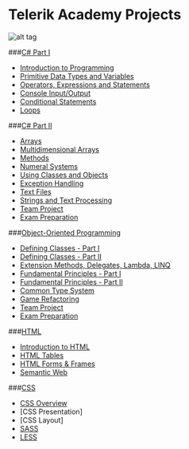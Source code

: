 Telerik Academy Projects
=======
![alt tag](https://raw2.github.com/unbelt/Telerik/master/Homeworks/04.HTML/04.HTML-Semantic/img/TelerikNinja.gif)


###[C# Part I](https://github.com/unbelt/Telerik/tree/master/Homeworks/01.CSharpPartOne)
  - [Introduction to Programming](https://github.com/unbelt/Telerik/tree/master/Homeworks/01.CSharpPartOne/01.IntroductionToProgramming)
  - [Primitive Data Types and Variables](https://github.com/unbelt/Telerik/tree/master/Homeworks/01.CSharpPartOne/02.PrimitiveDataTypesAndVariables)
  - [Operators, Expressions and Statements](https://github.com/unbelt/Telerik/tree/master/Homeworks/01.CSharpPartOne/03.OperatorsExpressionsAndStatements)
  - [Console Input/Output](https://github.com/unbelt/Telerik/tree/master/Homeworks/01.CSharpPartOne/04.ConsoleInputOutput)
  - [Conditional Statements](https://github.com/unbelt/Telerik/tree/master/Homeworks/01.CSharpPartOne/05.ConditionalStatements)
  - [Loops](https://github.com/unbelt/Telerik/tree/master/Homeworks/01.CSharpPartOne/06.Loops)

###[C# Part II](https://github.com/unbelt/Telerik/tree/master/Homeworks/02.CSharpPartTwo)
  - [Arrays](https://github.com/unbelt/Telerik/tree/master/Homeworks/02.CSharpPartTwo/01.Arrays)
  - [Multidimensional Arrays](https://github.com/unbelt/Telerik/tree/master/Homeworks/02.CSharpPartTwo/02.MultidimensionalArrays)
  - [Methods](https://github.com/unbelt/Telerik/tree/master/Homeworks/02.CSharpPartTwo/03.Methods)
  - [Numeral Systems](https://github.com/unbelt/Telerik/tree/master/Homeworks/02.CSharpPartTwo/04.NumeralSystems)
  - [Using Classes and Objects](https://github.com/unbelt/Telerik/tree/master/Homeworks/02.CSharpPartTwo/05.UsingClassesAndObjects)
  - [Exception Handling](https://github.com/unbelt/Telerik/tree/master/Homeworks/02.CSharpPartTwo/06.ExceptionHandling)
  - [Text Files](https://github.com/unbelt/Telerik/tree/master/Homeworks/02.CSharpPartTwo/07.TextFiles)
  - [Strings and Text Processing](https://github.com/unbelt/Telerik/tree/master/Homeworks/02.CSharpPartTwo/08.StringsAndTextProcessing)
  - [Team Project](https://github.com/unbelt/Telerik/tree/master/Teamworks/Asteroids)
  - [Exam Preparation](https://github.com/unbelt/Telerik/tree/master/Homeworks/02.CSharpPartTwo/10.PracticalPreparation)

###[Object-Oriented Programming](https://github.com/unbelt/Telerik/tree/master/Homeworks/03.OOP)
  - [Defining Classes - Part I](https://github.com/unbelt/Telerik/tree/master/Homeworks/03.OOP/01.DefiningClasses-PartOne)
  - [Defining Classes - Part II](https://github.com/unbelt/Telerik/tree/master/Homeworks/03.OOP/02.DefiningClasses-PartTwo)
  - [Extension Methods, Delegates, Lambda, LINQ](https://github.com/unbelt/Telerik/tree/master/Homeworks/03.OOP/03.ExtensionMethods-Delegates-Lambda-LINQ)
  - [Fundamental Principles - Part I](https://github.com/unbelt/Telerik/tree/master/Homeworks/03.OOP/04.OOP-Principles-PartOne)
  - [Fundamental Principles - Part II](https://github.com/unbelt/Telerik/tree/master/Homeworks/03.OOP/05.OOP-Principles-PartTwo)
  - [Common Type System](https://github.com/unbelt/Telerik/tree/master/Homeworks/03.OOP/06.CommonTypeSystem)
  - [Game Refactoring](https://github.com/unbelt/Telerik/tree/master/Homeworks/03.OOP/AcademyPopcorn)
  - [Team Project](https://github.com/unbelt/Telerik/tree/master/Teamworks/RentalSystem)
  - [Exam Preparation](https://github.com/unbelt/Telerik/tree/master/Homeworks/03.OOP/Exam-Practice)

###[HTML](https://github.com/unbelt/Telerik/tree/master/Homeworks/04.HTML)
  - [Introduction to HTML](https://github.com/unbelt/Telerik/tree/master/Homeworks/04.HTML/01.HTML-Intro)
  - [HTML Tables](https://github.com/unbelt/Telerik/tree/master/Homeworks/04.HTML/02.HTML-Tables)
  - [HTML Forms & Frames](https://github.com/unbelt/Telerik/tree/master/Homeworks/04.HTML/03.HTML-Forms)
  - [Semantic Web](https://github.com/unbelt/Telerik/tree/master/Homeworks/04.HTML/04.HTML-Semantic)

###[CSS](https://github.com/unbelt/Telerik/tree/master/Homeworks/05.CSS)
  - [CSS Overview](https://github.com/unbelt/Telerik/tree/master/Homeworks/05.CSS/01.CSS-Overview)
  - [CSS Presentation]
  - [CSS Layout]
  - [SASS](https://github.com/unbelt/Telerik/tree/master/Homeworks/05.CSS/04.CSS-SASS)
  - [LESS](https://github.com/unbelt/Telerik/tree/master/Homeworks/05.CSS/05.CSS-LESS)
